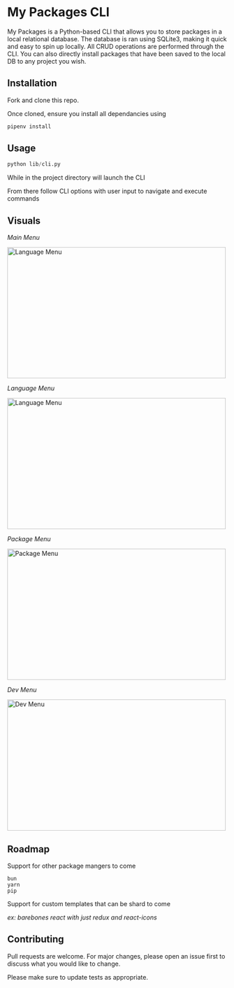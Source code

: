<h1>My Packages CLI</h1>

My Packages is a Python-based CLI that allows you to store packages in a local relational database. The database is ran using SQLite3, making it quick and easy to spin up locally. All CRUD operations are performed through the CLI. You can also directly install packages that have been saved to the local DB to any project you wish.

<h2>Installation</h2>

Fork and clone this repo.

Once cloned, ensure you install all dependancies using

```bash
pipenv install
```

<h2>Usage</h2>

```python
python lib/cli.py
```

While in the project directory will launch the CLI

From there follow CLI options with user input to navigate and execute commands

<h2>Visuals</h2>

_Main Menu_

<img src="https://imageupload.io/ib/LzX763vmASk5wOY_1696790474.png" alt="Language Menu" width='500px' height='300px' />

_Language Menu_

<img src="https://i.ibb.co/VpCJ2HX/Screenshot-2023-10-08-at-1-32-43-PM.png" alt="Language Menu" width='500px' height='300px' />

_Package Menu_

<img src="https://i.ibb.co/Xbkn46W/Screenshot-2023-10-08-at-1-33-03-PM.png" alt="Package Menu" width='500px' height='300px' />

_Dev Menu_

<img src="https://i.ibb.co/vsgC5mL/Screenshot-2023-10-08-at-1-33-27-PM.png" alt="Dev Menu" width='500px' height='300px' />

<h2>Roadmap</h2>

Support for other package mangers to come

```
bun
yarn
pip
```

Support for custom templates that can be shard to come

_ex: barebones react with just redux and react-icons_

<h2>Contributing</h2>

Pull requests are welcome. For major changes, please open an issue first
to discuss what you would like to change.

Please make sure to update tests as appropriate.
